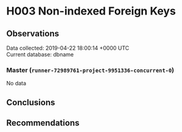 # H003 Non-indexed Foreign Keys #

## Observations ##
Data collected: 2019-04-22 18:00:14 +0000 UTC  
Current database: dbname  

### Master (`runner-72989761-project-9951336-concurrent-0`) ###


No data


## Conclusions ##


## Recommendations ##


